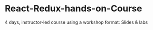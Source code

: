 # React-Redux-hands-on-Course
4 days, instructor-led course using a workshop format: Slides &amp; labs
